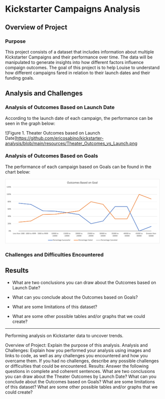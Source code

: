 # Kickstarter Campaigns Analysis

## Overview of Project

### Purpose
This project consists of a dataset that includes information about multiple Kickstarter Campaigns and their performance over time. The data will be manipulated to generate insights into how different factors influence compaign outcomes. The goal of this project is to help Louise to understand how different campaigns fared in relation to their launch dates and their funding goals. 

## Analysis and Challenges

### Analysis of Outcomes Based on Launch Date

According to the launch date of each campaign, the performance can be seen in the graph below:

![Figure 1. Theater Outcomes based on Launch Date]https://github.com/ericosabino/kickstarter-analysis/blob/main/resources/Theater_Outcomes_vs_Launch.png


### Analysis of Outcomes Based on Goals

The performance of each campaign based on Goals can be found in the chart below:

![Figure 2. All Category Outcomes - United States](https://github.com/ericosabino/kickstarter-analysis/blob/main/resources/Outcomes_vs_Goals.png)







### Challenges and Difficulties Encountered

## Results

- What are two conclusions you can draw about the Outcomes based on Launch Date?

- What can you conclude about the Outcomes based on Goals?

- What are some limitations of this dataset?

- What are some other possible tables and/or graphs that we could create?






------------------------------------------------------------------------------------------------------------------------





Performing analysis on Kickstarter data to uncover trends.






Overview of Project: Explain the purpose of this analysis.
Analysis and Challenges: Explain how you performed your analysis using images and links to code, as well as any challenges you encountered and how you overcame them. If you had no challenges, describe any possible challenges or difficulties that could be encountered.
Results: Answer the following questions in complete and coherent sentences.
What are two conclusions you can draw about the Theater Outcomes by Launch Date?
What can you conclude about the Outcomes based on Goals?
What are some limitations of this dataset?
What are some other possible tables and/or graphs that we could create?
